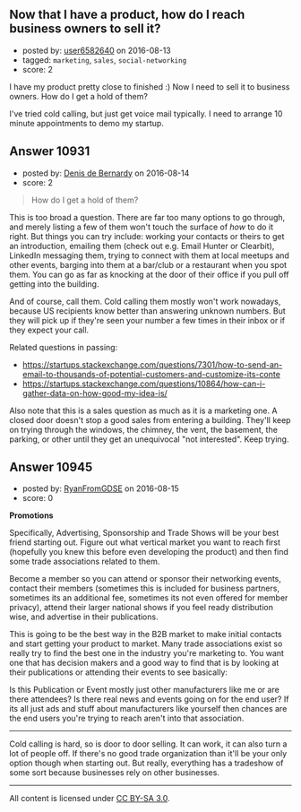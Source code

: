 ## Now that I have a product, how do I reach business owners to sell it?

- posted by: [user6582640](https://stackexchange.com/users/8809054/user6582640) on 2016-08-13
- tagged: `marketing`, `sales`, `social-networking`
- score: 2

I have my product pretty close to finished :) Now I need to sell it to business owners. How do I get a hold of them?

I've tried cold calling, but just get voice mail typically. I need to arrange 10 minute appointments to demo my startup.


## Answer 10931

- posted by: [Denis de Bernardy](https://stackexchange.com/users/182468/denis-de-bernardy) on 2016-08-14
- score: 2

> How do I get a hold of them?

This is too broad a question. There are far too many options to go through, and merely listing a few of them won't touch the surface of _how_ to do it right. But things you can try include: working your contacts or theirs to get an introduction, emailing them (check out e.g. Email Hunter or Clearbit), LinkedIn messaging them, trying to connect with them at local meetups and other events, barging into them at a bar/club or a restaurant when you spot them. You can go as far as knocking at the door of their office if you pull off getting into the building.

And of course, call them. Cold calling them mostly won't work nowadays, because US recipients know better than answering unknown numbers. But they will pick up if they're seen your number a few times in their inbox or if they expect your call.

Related questions in passing:

- https://startups.stackexchange.com/questions/7301/how-to-send-an-email-to-thousands-of-potential-customers-and-customize-its-conte
- https://startups.stackexchange.com/questions/10864/how-can-i-gather-data-on-how-good-my-idea-is/

Also note that this is a sales question as much as it is a marketing one. A closed door doesn't stop a good sales from entering a building. They'll keep on trying through the windows, the chimney, the vent, the basement, the parking, or other until they get an unequivocal "not interested". Keep trying.


## Answer 10945

- posted by: [RyanFromGDSE](https://stackexchange.com/users/918629/ryanfromgdse) on 2016-08-15
- score: 0

**Promotions**

Specifically, Advertising, Sponsorship and Trade Shows will be your best friend starting out. Figure out what vertical market you want to reach first (hopefully you knew this before even developing the product) and then find some trade associations related to them.

Become a member so you can attend or sponsor their networking events, contact their members (sometimes this is included for business partners, sometimes its an additional fee, sometimes its not even offered for member privacy), attend their larger national shows if you feel ready distribution wise, and advertise in their publications.

This is going to be the best way in the B2B market to make initial contacts and start getting your product to market. Many trade associations exist so really try to find the best one in the industry you're marketing to. You want one that has decision makers and a good way to find that is by looking at their publications or attending their events to see basically:

Is this Publication or Event mostly just other manufacturers like me or are there attendees? Is there real news and events going on for the end user? If its all just ads and stuff about manufacturers like yourself then chances are the end users you're trying to reach aren't into that association. 


-----

Cold calling is hard, so is door to door selling. It can work, it can also turn a lot of people off. If there's no good trade organization than it'll be your only option though when starting out. But really, everything has a tradeshow of some sort because businesses rely on other businesses.



---

All content is licensed under [CC BY-SA 3.0](https://creativecommons.org/licenses/by-sa/3.0/).
